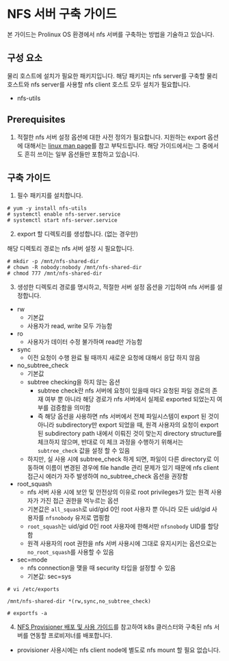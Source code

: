# NFS 서버 구축 가이드

본 가이드는 Prolinux OS 환경에서 nfs 서버를 구축하는 방법을 기술하고 있습니다.

## 구성 요소

물리 호스트에 설치가 필요한 패키지입니다. 해당 패키지는 nfs server를 구축할 물리 호스트와 nfs server를 사용할 nfs client 호스트 모두 설치가 필요합니다.

- nfs-utils

## Prerequisites

1. 적절한 nfs 서버 설정 옵션에 대한 사전 정의가 필요합니다. 지원하는 export 옵션에 대해서는 [linux man page](https://linux.die.net/man/5/exports)를 참고 부탁드립니다. 해당 가이드에서는 그 중에서도 흔히 쓰이는 일부 옵션들만 포함하고 있습니다.

## 구축 가이드

1. 필수 패키지를 설치합니다.

```
# yum -y install nfs-utils
# systemctl enable nfs-server.service
# systemctl start nfs-server.service
```

2. export 할 디렉토리를 생성합니다. (없는 경우만)

해당 디렉토리 경로는 nfs 서버 설정 시 필요합니다.

```
# mkdir -p /mnt/nfs-shared-dir
# chown -R nobody:nobody /mnt/nfs-shared-dir
# chmod 777 /mnt/nfs-shared-dir
```

3. 생성한 디렉토리 경로를 명시하고, 적절한 서버 설정 옵션을 기입하여 nfs 서버를 설정합니다.

- rw
  - 기본값
  - 사용자가 read, write 모두 가능함
- ro
  - 사용자가 데이터 수정 불가하며 read만 가능함
- sync
  - 이전 요청이 수행 완료 될 때까지 새로운 요청에 대해서 응답 하지 않음
- no_subtree_check
  - 기본값
  - subtree checking을 하지 않는 옵션
    - subtree check란 nfs 서버에 요청이 있을때 마다 요청된 파일 경로의 존재 여부 뿐 아니라 해당 경로가 nfs 서버에서 실제로 exported 되었는지 여부를 검증함을 의미함
    - 즉 해당 옵션을 사용하면 nfs 서버에서 전체 파일시스템이 export 된 것이 아니라 subdirectory만 export 되었을 때, 원격 사용자의 요청이 export 된 subdirectory path 내에서 이뤄진 것이 맞는지 directory structure를 체크하지 않으며, 반대로 이 체크 과정을 수행하기 위해서는 `subtree_check` 값을 설정 할 수 있음
  - 하지만, 실 사용 시에 subtree_check 하게 되면, 파일이 다른 directory로 이동하며 이름이 변경된 경우에 file handle 관리 문제가 있기 때문에 nfs client 접근시 에러가 자주 발생하여 no_subtree_check 옵션을 권장함
- root_squash
  - nfs 서버 사용 시에 보안 및 안전상의 이유로 root privileges가 있는 원격 사용자가 가진 접근 권한을 억누르는 옵션
  - 기본값은 `all_squash`로 uid/gid 0인 root 사용자 뿐 아니라 모든 uid/gid 사용자를 `nfsnobody` 유저로 맵핑함
  - `root_squash`는 uid/gid 0인 root 사용자에 한해서만 `nfsnobody` UID를 할당함
  - 원격 사용자의 root 권한을 nfs 서버 사용시에 그대로 유지시키는 옵션으로는 `no_root_squash`를 사용할 수 있음
- sec=mode
  - nfs connection을 맺을 때 security 타입을 설정할 수 있음
  - 기본값: sec=sys

```
# vi /etc/exports

/mnt/nfs-shared-dir *(rw,sync,no_subtree_check)

# exportfs -a
```

4. [NFS Provisioner 배포 및 사용 가이드](../provisioner/README.md)를 참고하여 k8s 클러스터와 구축된 nfs 서버를 연동할 프로비저너를 배포합니다.

- provisioner 사용시에는 nfs client node에 별도로 nfs mount 할 필요 없습니다.

